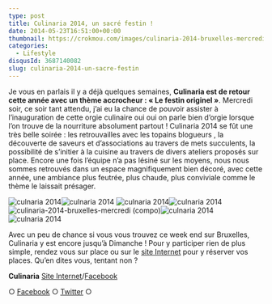 ```yaml
---
type: post
title: Culinaria 2014, un sacré festin !
date: 2014-05-23T16:51:00+00:00
thumbnail: https://crokmou.com/images/culinaria-2014-bruxelles-mercredi.jpg
categories:
  - Lifestyle
disqusId: 3687140082
slug: culinaria-2014-un-sacre-festin
---
```


Je vous en parlais il y a déjà quelques semaines, **Culinaria est de retour cette année avec un thème accrocheur : « Le festin originel »**. Mercredi soir, ce soir tant attendu, j’ai eu la chance de pouvoir assister à l’inauguration de cette orgie culinaire oui oui on parle bien d’orgie lorsque l’on trouve de la nourriture absolument partout ! Culinaria 2014 se fût une très belle soirée : les retrouvailles avec les topains blogueurs , la découverte de saveurs et d’associations au travers de mets succulents, la possibilité de s’initier à la cuisine au travers de divers ateliers proposés sur place. Encore une fois l’équipe n’a pas lésiné sur les moyens, nous nous sommes retrouvés dans un espace magnifiquement bien décoré, avec cette année, une ambiance plus feutrée, plus chaude, plus conviviale comme le thème le laissait présager.

![culnaria 2014](http://www.crokmou.com/wp-content/uploads/2014/11/culinaria-2014-bruxelles-mercredi-12.jpg)![culnaria 2014](http://www.crokmou.com/wp-content/uploads/2014/11/culinaria-2014-bruxelles-mercredi-1.jpg) ![culnaria 2014](http://www.crokmou.com/wp-content/uploads/2014/11/culinaria-2014-bruxelles-mercredi-3.jpg)![culnaria 2014](http://www.crokmou.com/wp-content/uploads/2014/11/culinaria-2014-bruxelles-mercredi-10.jpg)![culinaria-2014-bruxelles-mercredi (compo)](http://www.crokmou.com/wp-content/uploads/2014/11/culinaria-2014-bruxelles-mercredi-compo.jpg)![culnaria 2014](http://www.crokmou.com/wp-content/uploads/2014/11/culinaria-2014-bruxelles-mercredi-4.jpg)![culnaria 2014](http://www.crokmou.com/wp-content/uploads/2014/11/culinaria-2014-bruxelles-mercredi-14.jpg)

Avec un peu de chance si vous vous trouvez ce week end sur Bruxelles, Culinaria y est encore jusqu’à Dimanche ! Pour y participer rien de plus simple, rendez vous sur place ou sur le [site Internet](http://www.culinariasquare.com/) pour y réserver vos places. Qu’en dites vous, tentant non ?

**Culinaria**
[Site Internet](http://www.culinariasquare.com/)/[Facebook](https://www.facebook.com/culinariabelgium)

○ [Facebook](https://www.facebook.com/crokmou.blog) ○ [Twitter](https://twitter.com/Crokmou) ○